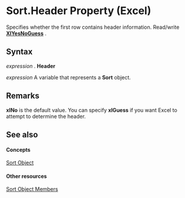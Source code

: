 
# Sort.Header Property (Excel)

Specifies whether the first row contains header information. Read/write  **[XlYesNoGuess](c4c8e9b1-ad12-5c63-da32-60d410915452.md)** .


## Syntax

 _expression_ . **Header**

 _expression_ A variable that represents a **Sort** object.


## Remarks

 **xlNo** is the default value. You can specify **xlGuess** if you want Excel to attempt to determine the header.


## See also


#### Concepts


[Sort Object](637ee681-743c-5196-2bfc-4a5bea025295.md)
#### Other resources


[Sort Object Members](032ef613-d7f4-9fdc-e58c-3a1749396b3e.md)
